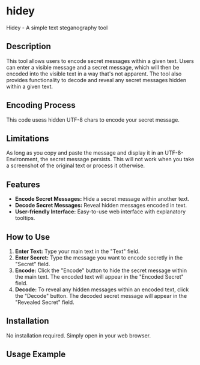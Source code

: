 # hidey
Hidey - A simple text steganography tool

## Description

This tool allows users to encode secret messages within a given text. Users can enter a visible message and a secret message, which will then be encoded into the visible text in a way that's not apparent. The tool also provides functionality to decode and reveal any secret messages hidden within a given text.

## Encoding Process

This code usess hidden UTF-8 chars to encode your secret message.

## Limitations

As long as you copy and paste the message and display it in an UTF-8-Environment, the secret message persists. This will not work when you take a screenshot of the original text or process it otherwise.

## Features

- **Encode Secret Messages:** Hide a secret message within another text.
- **Decode Secret Messages:** Reveal hidden messages encoded in text.
- **User-friendly Interface:** Easy-to-use web interface with explanatory tooltips.

## How to Use

1. **Enter Text:** Type your main text in the "Text" field.
2. **Enter Secret:** Type the message you want to encode secretly in the "Secret" field.
3. **Encode:** Click the "Encode" button to hide the secret message within the main text. The encoded text will appear in the "Encoded Secret" field.
4. **Decode:** To reveal any hidden messages within an encoded text, click the "Decode" button. The decoded secret message will appear in the "Revealed Secret" field.

## Installation

No installation required. Simply open in your web browser.

## Usage Example
